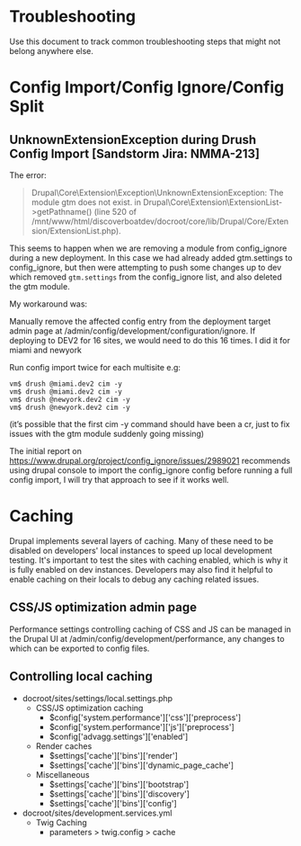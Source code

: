 Troubleshooting
===

Use this document to track common troubleshooting steps that might not belong anywhere else.

# Config Import/Config Ignore/Config Split

## UnknownExtensionException during Drush Config Import [Sandstorm Jira: NMMA-213]

The error:
> Drupal\Core\Extension\Exception\UnknownExtensionException: The module gtm does not exist. in Drupal\Core\Extension\ExtensionList->getPathname() (line 520 of /mnt/www/html/discoverboatdev/docroot/core/lib/Drupal/Core/Extension/ExtensionList.php).

This seems to happen when we are removing a module from config_ignore during a new deployment. In this case we had already added gtm.settings to config_ignore, but then were attempting to push some changes up to dev which removed `gtm.settings` from the config_ignore list, and also deleted the gtm module.

My workaround was:

Manually remove the affected config entry from the deployment target admin page at /admin/config/development/configuration/ignore. If deploying to DEV2 for 16 sites, we would need to do this 16 times. I did it for miami and newyork

Run config import twice for each multisite e.g:

    vm$ drush @miami.dev2 cim -y
    vm$ drush @miami.dev2 cim -y
    vm$ drush @newyork.dev2 cim -y
    vm$ drush @newyork.dev2 cim -y

(it’s possible that the first cim -y command should have been a cr, just to fix issues with the gtm module suddenly going missing)

The initial report on https://www.drupal.org/project/config_ignore/issues/2989021 recommends using drupal console to import the config_ignore config before running a full config import, I will try that approach to see if it works well.

# Caching

Drupal implements several layers of caching. Many of these need to be disabled on developers' local instances to speed up local development testing. It's important to test the sites with caching enabled, which is why it is fully enabled on dev instances. Developers may also find it helpful to enable caching on their locals to debug any caching related issues.

## CSS/JS optimization admin page

Performance settings controlling caching of CSS and JS can be managed in the Drupal UI at /admin/config/development/performance, any changes to which can be exported to config files.

## Controlling local caching

- docroot/sites/settings/local.settings.php
  - CSS/JS optimization caching
    - $config['system.performance']['css']['preprocess']
    - $config['system.performance']['js']['preprocess']
    - $config['advagg.settings']['enabled']
  - Render caches
    - $settings['cache']['bins']['render']
    - $settings['cache']['bins']['dynamic_page_cache']
  - Miscellaneous
    - $settings['cache']['bins']['bootstrap']
    - $settings['cache']['bins']['discovery']
    - $settings['cache']['bins']['config']
- docroot/sites/development.services.yml
  - Twig Caching
    - parameters > twig.config > cache
    
